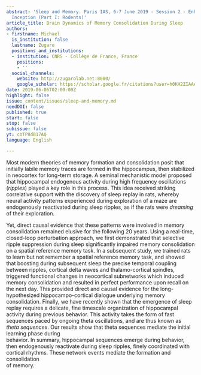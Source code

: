 ```yaml
---
abstract: 'Sleep and Memory. Paris IAS, 6-7 June 2019 - Session 2 - Enhancement and
  Inception (Part I: Rodents)'
article_title: Brain Dynamics of Memory Consolidation During Sleep
authors:
- firstname: Michael
  is_institution: false
  lastname: Zugaro
  positions_and_institutions:
  - institution: CNRS - Collège de France, France
    positions:
    - ''
  social_channels:
    website: http://zugarolab.net:8080/
    google_scholar: https://scholar.google.fr/citations?user=h0KH2ZIAAAAJ&hl=fr
date: 2019-06-06T02:00:00Z
highlight: false
issue: content/issues/sleep-and-memory.md
needDOI: false
published: true
start: false
stop: false
subissue: false
yt: coTP8dB17AQ
language: English

---
```

Most modern theories of memory formation and consolidation posit that initially labile memory traces are formed in the hippocampus, then stabilized in neocortex for long-term storage. A seminal mechanistic model proposed that hippocampal endogenous activity during high frequency oscillations (_ripples_) played a key role in this process. This idea received striking correlative support with the discovery of sleep replay in rats, whereby neural activity patterns experienced during exploration of a maze are endogenously reactivated during sleep ripples, as if the rats were _dreaming_ of their exploration.

  
Yet, direct causal evidence that these patterns were involved in memory consolidation remained elusive for the following 20 years. Using a real-time, closed-loop perturbation approach, we first demonstrated that selective ripple suppression during sleep significantly impaired memory consolidation on a spatial reference memory task. In a subsequent study, we trained rats to learn but not remember a spatial reference memory task, and showed that boosting during subsequent sleep the precise temporal coupling between ripples, cortical delta waves and thalamo-cortical spindles, triggered functional changes in neocortical subnetworks which induced memory consolidation and resulted in perfect performance upon recall on the next day. This provided direct and causal evidence for the long-hypothesized hippocampo-cortical dialogue underlying memory consolidation. Finally, we have recently shown that the emergence of sleep replay requires a delicate, fine timescale organization of hippocampal activity during previous behavior. This activity takes the form of fast sequences paced by ongoing theta oscillations, and are thus known as _theta sequences_. Our results show that theta sequences mediate the initial learning phase during  
behavior. In summary, hippocampal sequences emerge during behavior, then endogenously reactivate during sleep ripples, finely coordinated with cortical rhythms. These network events mediate the formation and consolidation  
of memory.

<Youtube yt="coTP8dB17AQ" caption="Brain Dynamics of Memory Consolidation During Sleep" start="false" stop="false"></Youtube>